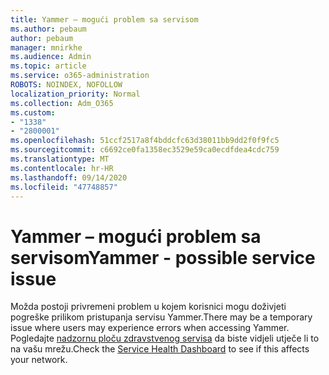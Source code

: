 ```yaml
---
title: Yammer – mogući problem sa servisom
ms.author: pebaum
author: pebaum
manager: mnirkhe
ms.audience: Admin
ms.topic: article
ms.service: o365-administration
ROBOTS: NOINDEX, NOFOLLOW
localization_priority: Normal
ms.collection: Adm_O365
ms.custom:
- "1338"
- "2800001"
ms.openlocfilehash: 51ccf2517a8f4bddcfc63d38011bb9dd2f0f9fc5
ms.sourcegitcommit: c6692ce0fa1358ec3529e59ca0ecdfdea4cdc759
ms.translationtype: MT
ms.contentlocale: hr-HR
ms.lasthandoff: 09/14/2020
ms.locfileid: "47748857"
---
```

# <a name="yammer---possible-service-issue"></a><span data-ttu-id="8a1e1-102">Yammer – mogući problem sa servisom</span><span class="sxs-lookup"><span data-stu-id="8a1e1-102">Yammer - possible service issue</span></span>

<span data-ttu-id="8a1e1-103">Možda postoji privremeni problem u kojem korisnici mogu doživjeti pogreške prilikom pristupanja servisu Yammer.</span><span class="sxs-lookup"><span data-stu-id="8a1e1-103">There may be a temporary issue where users may experience errors when accessing Yammer.</span></span> <span data-ttu-id="8a1e1-104">Pogledajte [nadzornu ploču zdravstvenog servisa](https://admin.microsoft.com/AdminPortal/Home#/servicehealth) da biste vidjeli utječe li to na vašu mrežu.</span><span class="sxs-lookup"><span data-stu-id="8a1e1-104">Check the [Service Health Dashboard](https://admin.microsoft.com/AdminPortal/Home#/servicehealth) to see if this affects your network.</span></span>
